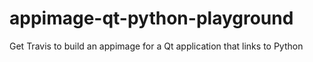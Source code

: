 # appimage-qt-python-playground
Get Travis to build an appimage for a Qt application that links to Python 
